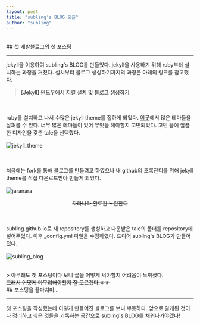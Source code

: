 ```yaml
---
layout: post
title: "subling's BLOG 오픈"
author: "subling"
---
```


<br>
## 첫 개발블로그의 첫 포스팅
<hr>
jekyll을 이용하여 subling's BLOG를 만들었다. jekyll을 사용하기 위해 ruby부터 설치하는 과정을 거쳤다. 설치부터 블로그 생성하기까지의 과정은 아래의 링크를 참고했다.

 > [[Jekyll] 윈도우에서 지킬 설치 및 블로그 생성하기](https://shryu8902.github.io/jekyll/jekyll-on-windows/)

<br><br>
ruby를 설치하고 나서 수많은 jekyll theme를 접하게 되었다. [이곳](http://jekyllthemes.org/)에서 많은 테마들을 살펴볼 수 있다. 너무 많은 테마들이 있어 무엇을 해야할지 고민되었다. 고민 끝에 깔끔한 디자인을 갖춘 tale을 선택했다.<br><br>
![jekyll_theme](https://user-images.githubusercontent.com/42509046/67875607-f2861980-fb79-11e9-98da-bf0f0dc67a70.PNG)

<br><br>
 처음에는 fork를 통해 블로그를 만들려고 하였으나 내 github의 초록잔디를 위해 jekyll theme를 직접 다운로드받아 만들게 되었다.<br><br>
 ![jaranara](https://user-images.githubusercontent.com/42509046/67875580-e601c100-fb79-11e9-8dc3-c25193919fb9.PNG)
 <div style="text-align:center;text-decoration:line-through">자라나라 할로윈 노란잔디</div>

 <br><br>
 subling.github.io로 새 repository를 생성하고 다운받은 tale의 폴더를 repository에 넣어주었다. 이후 _config.yml 파일을 수정하였다. 드디어 subling's BLOG가 만들어졌다.<br><br>
![subling_blog](https://user-images.githubusercontent.com/42509046/67875631-fade5480-fb79-11e9-922a-bf36e63ab7cb.PNG)

<br>
> 아무래도 첫 포스팅이다 보니 글을 어떻게 써야할지 어려움이 느껴졌다. <br><del>그래서 어떻게 마무리해야할지 잘 모르겠다.ㅎㅎ</del>

<br>
## 포스팅을 끝마치며...
<hr>
첫 포스팅을 작성했는데 이렇게 만들어진 블로그를 보니 뿌듯하다. 앞으로 알게된 것이나 정리하고 싶은 것들을 기록하는 공간으로 subling's BLOG를 채워나가야겠다!
